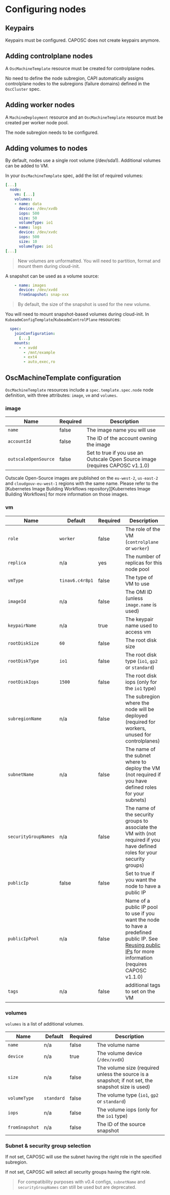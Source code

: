 # Configuring nodes

## Keypairs

Keypairs must be configured. CAPOSC does not create keypairs anymore.

## Adding controlplane nodes

A `OscMachineTemplate` resource must be created for controlplane nodes.

No need to define the node subregion, CAPI automatically assigns controlplane nodes to the subregions (failure domains) defined in the `OscCluster` spec.

## Adding worker nodes

A `MachineDeployment` resource and an `OscMachineTemplate` resource must be created per worker node pool.

The node subregion needs to be configured.

## Adding volumes to nodes

By default, nodes use a single root volume (/dev/sda1). Additional volumes can be added to VM.

In your `OscMachineTemplate` spec, add the list of required volumes:

```yaml
[...]
  node:
    vm: [...]
    volumes:
    - name: data
      device: /dev/xvdb
      iops: 500
      size: 50
      volumeType: io1
    - name: logs
      device: /dev/xvdc
      iops: 500
      size: 10
      volumeType: io1
[...]
```

> New volumes are unformatted. You will need to partition, format and mount them during cloud-init.

A snapshot can be used as a volume source:
```yaml
    - name: images
      device: /dev/xvdd
      fromSnapshot: snap-xxx
```

> By default, the size of the snapshot is used for the new volume.

You will need to mount snapshot-based volumes during cloud-init. In `KubeadmConfigTemplate`/`KubeadmControlPlane` resources:
```yaml
  spec:
    joinConfiguration:
      [...]
    mounts:
      - - xvdd
        - /mnt/example
        - ext4
        - auto,exec,ro
```

## OscMachineTemplate configuration

`OscMachineTemplate` resources include a `spec.template.spec.node` node definition, with three attributes: `image`, `vm` and `volumes`.

### image

| Name |  Required | Description
| --- | --- | ---
| `name` | false | The image name you will use
| `accountId` | false | The ID of the account owning the image
| `outscaleOpenSource` | false | Set to true if you use an Outscale Open Source image (requires CAPOSC v1.1.0)

Outscale Open-Source images are published on the `eu-west-2`, `us-east-2` and `cloudgouv-eu-west-1` regions with the same name. Please refer to the [Kubernetes Image Building Workflows repository][Kubernetes Image Building Workflows] for more information on those images.

### vm

| Name |  Default | Required | Description
| --- | --- | --- | ---
| `role` | `worker` | false |  The role of the VM (`controlplane` or `worker`)
| `replica` | n/a | yes | The number of replicas for this node pool
| `vmType` | `tinav6.c4r8p1` | false |  The type of VM to use
| `imageId` | n/a | false |  The OMI ID (unless `image.name` is used)
| `keypairName` | n/a | true |  The keypair name used to access vm
| `rootDiskSize` | `60` | false |  The root disk size
| `rootDiskType` | `io1` | false |  The root disk type (`io1`, `gp2` or `standard`)
| `rootDiskIops` | `1500` | false |  The root disk iops (only for the `io1` type)
| `subregionName` | n/a | false | The subregion where the node will be deployed (required for workers, unused for controlplanes)
| `subnetName` | n/a | false | The name of the subnet where to deploy the VM (not required if you have defined roles for your subnets)
| `securityGroupNames` | n/a | false | The name of the security groups to associate the VM with (not required if you have defined roles for your security groups)
| `publicIp` | false | false | Set to true if you want the node to have a public IP
| `publicIpPool` | n/a | false | Name of a public IP pool to use if you want the node to have a predefined public IP. See [Reusing public IPs](config-cluster-reuse.md) for more information (requires CAPOSC v1.1.0)
| `tags` | n/a | false | additional tags to set on the VM

### volumes

`volumes` is a list of additional volumes.

| Name | Default | Required | Description
| --- | --- | --- | ---
| `name` | n/a | false |  The volume name
| `device` | n/a | true |  The volume device (`/dev/xvdX`)
| `size` | n/a | false |  The volume size (required unless the source is a snapshot; if not set, the snapshot size is used)
| `volumeType` | `standard` | false |  The volume type (`io1`, `gp2` or `standard`)
| `iops` | n/a | false |  The volume iops (only for the `io1` type)
| `fromSnapshot` | n/a | false |  The ID of the source snapshot

### Subnet & security group selection

If not set, CAPOSC will use the subnet having the right role in the specified subregion.

If not set, CAPOSC will select all security groups having the right role.

> For compatibility purposes with v0.4 configs, `subnetName` and `securityGroupNames` can still be used but are deprecated.